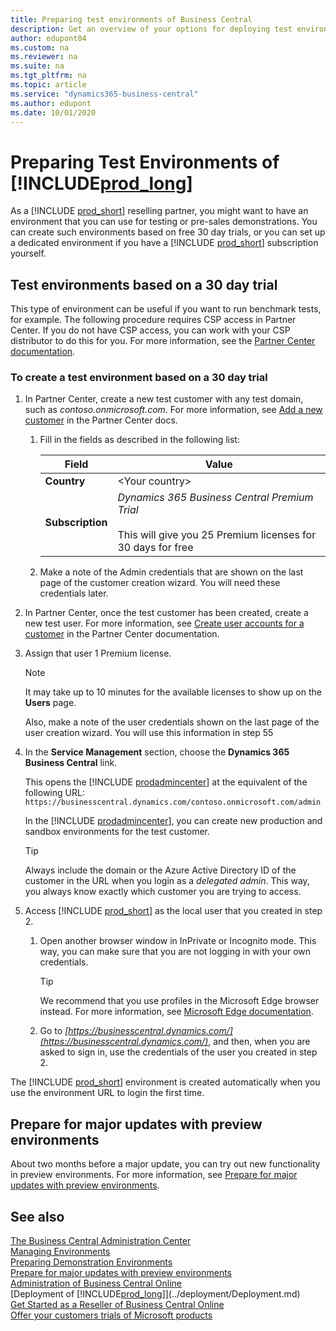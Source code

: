 ```yaml
---
title: Preparing test environments of Business Central
description: Get an overview of your options for deploying test environments for Dynamics 365 Business Central for performance testing.
author: edupont04
ms.custom: na
ms.reviewer: na
ms.suite: na
ms.tgt_pltfrm: na
ms.topic: article
ms.service: "dynamics365-business-central"
ms.author: edupont
ms.date: 10/01/2020
---
```

# Preparing Test Environments of [!INCLUDE[prod_long](../developer/includes/prod_long.md)]

As a [!INCLUDE [prod_short](../developer/includes/prod_short.md)] reselling partner, you might want to have an environment that you can use for testing or pre-sales demonstrations. You can create such environments based on free 30 day trials, or you can set up a dedicated environment if you have a [!INCLUDE [prod_short](../developer/includes/prod_short.md)] subscription yourself.  

## Test environments based on a 30 day trial

This type of environment can be useful if you want to run benchmark tests, for example. The following procedure requires CSP access in Partner Center. If you do not have CSP access, you can work with your CSP distributor to do this for you. For more information, see the [Partner Center documentation](/partner-center/customer-subscriptions).  

### To create a test environment based on a 30 day trial

1. In Partner Center, create a new test customer with any test domain, such as *contoso.onmicrosoft.com*. For more information, see [Add a new customer](/partner-center/add-a-new-customer) in the Partner Center docs.

    1. Fill in the fields as described in the following list:

        |Field  |Value  |
        |-------|-------|
        |**Country**| \<Your country\> |
        |**Subscription**     | *Dynamics 365 Business Central Premium Trial* </br></br>This will give you 25 Premium licenses for 30 days for free|

    2. Make a note of the Admin credentials that are shown on the last page of the customer creation wizard. You will need these credentials later.  

2. In Partner Center, once the test customer has been created, create a new test user. For more information, see [Create user accounts for a customer](/partner-center/assign-licenses-to-users#create-user-accounts-for-a-customer) in the Partner Center documentation.

3. Assign that user 1 Premium license.

    > [!NOTE]
    > It may take up to 10 minutes for the available licenses to show up on the **Users** page.

    Also, make a note of the user credentials shown on the last page of the user creation wizard. You will use this information in step 55

4. In the **Service Management** section, choose the **Dynamics 365 Business Central** link.

    This opens the [!INCLUDE [prodadmincenter](../developer/includes/prodadmincenter.md)] at the equivalent of the following URL: `https://businesscentral.dynamics.com/contoso.onmicrosoft.com/admin`

    In the [!INCLUDE [prodadmincenter](../developer/includes/prodadmincenter.md)], you can create new production and sandbox environments for the test customer.

    > [!TIP]
    > Always include the domain or the Azure Active Directory ID of the customer in the URL when you login as a *delegated admin*. This way, you always know exactly which customer you are trying to access.

5. Access [!INCLUDE [prod_short](../developer/includes/prod_short.md)] as the local user that you created in step 2.

    1. Open another browser window in InPrivate or Incognito mode. This way, you can make sure that you are not logging in with your own credentials.

        > [!TIP]
        > We recommend that you use profiles in the Microsoft Edge browser instead. For more information, see [Microsoft Edge documentation](/microsoft-edge/).

    2. Go to *[https://businesscentral.dynamics.com/](https://businesscentral.dynamics.com/)*, and then, when you are asked to sign in, use the credentials of the user you created in step 2.

The [!INCLUDE [prod_short](../developer/includes/prod_short.md)] environment is created automatically when you use the environment URL to login the first time.  

## Prepare for major updates with preview environments

About two months before a major update, you can try out new functionality in preview environments. For more information, see [Prepare for major updates with preview environments](preview-environments.md).  

## See also

[The Business Central Administration Center](tenant-admin-center.md)  
[Managing Environments](tenant-admin-center-environments.md)  
[Preparing Demonstration Environments](demo-environment.md)  
[Prepare for major updates with preview environments](preview-environments.md)  
[Administration of Business Central Online](tenant-administration.md)  
[Deployment of [!INCLUDE[prod_long](../developer/includes/prod_long.md)]](../deployment/Deployment.md)  
[Get Started as a Reseller of Business Central Online](get-started-online.md)  
[Offer your customers trials of Microsoft products](/partner-center/offer-your-customers-trials-of-microsoft-products)  
